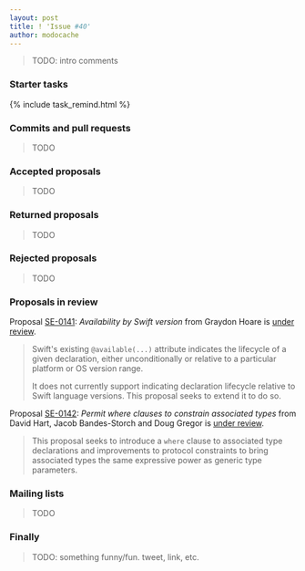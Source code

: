```yaml
---
layout: post
title: ! 'Issue #40'
author: modocache
---
```


> TODO: intro comments

<!--excerpt-->

### Starter tasks

{% include task_remind.html %}

### Commits and pull requests

> TODO

### Accepted proposals

> TODO

### Returned proposals

> TODO

### Rejected proposals

> TODO

### Proposals in review

Proposal [SE-0141](https://github.com/apple/swift-evolution/blob/master/proposals/0141-available-by-swift-version.md): *Availability by Swift version* from Graydon Hoare is [under review](https://lists.swift.org/pipermail/swift-evolution-announce/2016-September/000286.html).

> Swift's existing `@available(...)` attribute indicates the lifecycle of a given declaration, either unconditionally or relative to a particular platform or OS version range.
> 
> It does not currently support indicating declaration lifecycle relative to Swift language versions. This proposal seeks to extend it to do so.

Proposal [SE-0142](https://github.com/apple/swift-evolution/blob/master/proposals/0142-associated-types-constraints.md): *Permit where clauses to constrain associated types* from David Hart, Jacob Bandes-Storch and Doug Gregor is [under review](https://lists.swift.org/pipermail/swift-evolution-announce/2016-September/000287.html).

> This proposal seeks to introduce a `where` clause to associated type declarations and improvements to protocol constraints to bring associated types the same expressive power as generic type parameters.

### Mailing lists

> TODO

### Finally

> TODO: something funny/fun. tweet, link, etc. 
